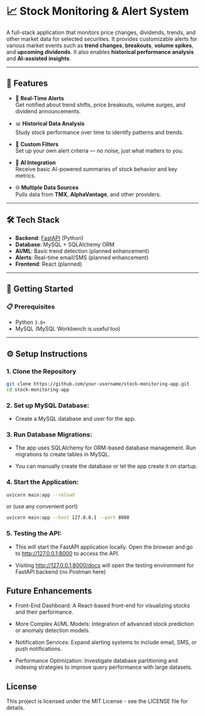 # 📈 Stock Monitoring & Alert System

A full-stack application that monitors price changes, dividends, trends, and other market data for selected securities. It provides customizable alerts for various market events such as **trend changes**, **breakouts**, **volume spikes**, and **upcoming dividends**. It also enables **historical performance analysis** and **AI-assisted insights**.

---

## 🚀 Features

- 🔔 **Real-Time Alerts**  
  Get notified about trend shifts, price breakouts, volume surges, and dividend announcements.

- 📊 **Historical Data Analysis**  
  Study stock performance over time to identify patterns and trends.

- 🧪 **Custom Filters**  
  Set up your own alert criteria — no noise, just what matters to you.

- 🤖 **AI Integration**  
  Receive basic AI-powered summaries of stock behavior and key metrics.

- 🌐 **Multiple Data Sources**  
  Pulls data from **TMX**, **AlphaVantage**, and other providers.

---

## 🛠️ Tech Stack

- **Backend**: [FastAPI](https://fastapi.tiangolo.com/) (Python)  
- **Database**: MySQL + SQLAlchemy ORM  
- **AI/ML**: Basic trend detection (planned enhancement)  
- **Alerts**: Real-time email/SMS (planned enhancement)  
- **Frontend**: React (planned)

---

## 🧪 Getting Started

### 📋 Prerequisites

- Python `3.8+`  
- MySQL (MySQL Workbench is useful too)

---

## ⚙️ Setup Instructions

### 1. Clone the Repository

```bash
git clone https://github.com/your-username/stock-monitoring-app.git
cd stock-monitoring-app
```

### 2. Set up MySQL Database:

- Create a MySQL database and user for the app.


### 3. Run Database Migrations:

- The app uses SQLAlchemy for ORM-based database management. Run migrations to create tables in MySQL.

- You can manually create the database or let the app create it on startup.


### 4. Start the Application:

```bash
uvicorn main:app --reload
```

or (use any convenient port)
```bash
uvicorn main:app --host 127.0.0.1 --port 8080
```


### 5. Testing the API:

- This will start the FastAPI application locally. Open the browser and go to http://127.0.0.1:8000 to access the API.

- Visiting http://127.0.0.1:8000/docs will open the testing environment for FastAPI backend (no Postman here)


## Future Enhancements

- Front-End Dashboard: A React-based front-end for visualizing stocks and their performance.

- More Complex AI/ML Models: Integration of advanced stock prediction or anomaly detection models.

- Notification Services: Expand alerting systems to include email, SMS, or push notifications.

- Performance Optimization: Investigate database partitioning and indexing strategies to improve query performance with large datasets.

## License

This project is licensed under the MIT License - see the LICENSE file for details.
